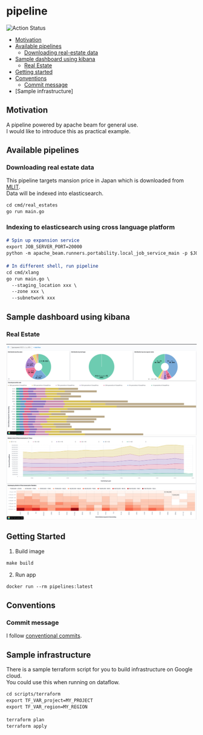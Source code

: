 # pipeline

![Action Status](https://github.com/yuwtennis/pipelines/actions/workflows/main.yml/badge.svg)

* [Motivation](#motivation)
* [Available pipelines](#available-pipelines)
  * [Downloading real-estate data](#downloading-real-estate-data)
* [Sample dashboard using kibana](#sample-dashboard-using-kibana)
  * [Real Estate](#real-estate)
* [Getting started](#getting-started)
* [Conventions](#conventions)
  * [Commit message](#commit-message)
* [Sample infrastructure]

## Motivation

A pipeline powered by apache beam for general use.  
I would like to introduce this as practical example.

## Available pipelines

### Downloading real estate data

This pipeline targets mansion price in Japan which is downloaded from [MLIT](https://www.land.mlit.go.jp/webland/servlet/MainServlet).  
Data will be indexed into elasticsearch.

```markdown
cd cmd/real_estates
go run main.go
```

### Indexing to elasticsearch using cross language platform

```markdown
# Spin up expansion service
export JOB_SERVER_PORT=20000
python -m apache_beam.runners.portability.local_job_service_main -p $JOB_SERVER_PORT

# In different shell, run pipeline
cd cmd/xlang
go run main.go \
  --staging_location xxx \
  --zone xxx \
  --subnetwork xxx
```


## Sample dashboard using kibana

### Real Estate

![](images/RealEstate1.png)
![](images/RealEstate2.png)

## Getting Started

1. Build image
```markdown
make build
```

2. Run app
```markdown
docker run --rm pipelines:latest
```

## Conventions

### Commit message

I follow [conventional commits](https://www.conventionalcommits.org/en/v1.0.0/#summary).

## Sample infrastructure

There is a sample terraform script for you to build infrastructure on Google cloud.  
You could use this when running on dataflow.

```markdown
cd scripts/terraform
export TF_VAR_project=MY_PROJECT
export TF_VAR_region=MY_REGION

terraform plan
terraform apply
```